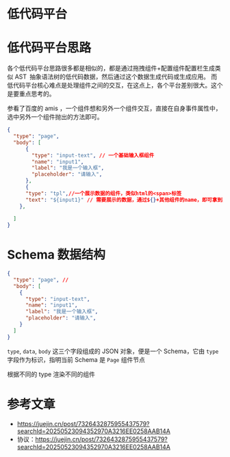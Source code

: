 # 低代码平台

# 低代码平台思路

各个低代码平台思路很多都是相似的，都是通过拖拽组件+配置组件配置栏生成类似 AST 抽象语法树的低代码数据，然后通过这个数据生成代码或生成应用。
而低代码平台核心难点是处理组件之间的交互，在这点上，各个平台差别很大。这个是要重点思考的。

参看了百度的 amis ，一个组件想和另外一个组件交互，直接在自身事件属性中，选中另外一个组件抛出的方法即可。

```json
{
  "type": "page",
  "body": [
      {
        "type": "input-text", // 一个基础输入框组件
        "name": "input1",
        "label": "我是一个输入框",
        "placeholder": "请输入",
      },
      {
      "type": "tpl",//一个展示数据的组件，类似html的<span>标签
      "text": "${input1}" // 需要展示的数据，通过${}+其他组件的name，即可拿到其他组件数据
    },
      
  ]
}
```

# Schema 数据结构

```json
{
  "type": "page", // 
  "body": [
    {
      "type": "input-text",
      "name": "input1",
      "label": "我是一个输入框",
      "placeholder": "请输入",
    }
  ]
}

```
`type`, `data`, `body` 这三个字段组成的 JSON 对象，便是一个 Schema，它由 `type` 字段作为标识，指明当前 Schema 是 `Page` 组件节点

根据不同的 type 渲染不同的组件

# 参考文章
- https://juejin.cn/post/7326432875955437579?searchId=20250523094352970A3216EE0258AAB14A
- 协议：https://juejin.cn/post/7326432875955437579?searchId=20250523094352970A3216EE0258AAB14A